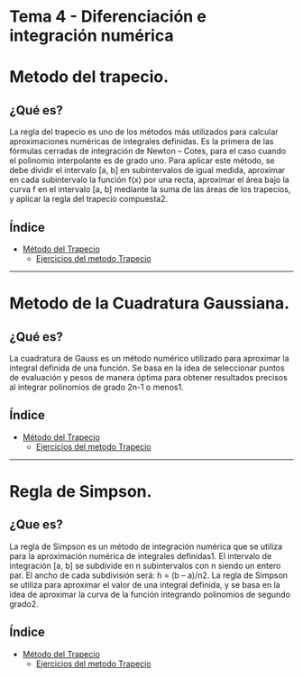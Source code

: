 # Tema 4 - Diferenciación e integración numérica

# Metodo del trapecio.

## ¿Qué es?
La regla del trapecio es uno de los métodos más utilizados para calcular aproximaciones numéricas de integrales definidas. Es la primera de las fórmulas cerradas de integración de  Newton – Cotes, para el caso cuando el polinomio interpolante es de grado uno.
Para aplicar este método, se debe dividir el intervalo [a, b] en subintervalos de igual medida, aproximar en cada subintervalo la función f(x) por una recta, aproximar el área bajo la curva f en el intervalo [a, b] mediante la suma de las áreas de los trapecios, y aplicar la regla del trapecio compuesta2.

## Índice
- [Método del Trapecio](Metodo_del_trapecio/Descripcion.md)
  - [Ejercicios del metodo Trapecio](Metodo_del_trapecio/Codigos)

------------

# Metodo de la Cuadratura Gaussiana.

## ¿Qué es?
La cuadratura de Gauss es un método numérico utilizado para aproximar la integral definida de una función. Se basa en la idea de seleccionar puntos de evaluación y pesos de manera óptima para obtener resultados precisos al integrar polinomios de grado 2n-1 o menos1.

## Índice
- [Método del Trapecio](Método_de_la_cuadratura_gaussiana/Descripcion.md)
  - [Ejercicios del metodo Trapecio](Método_de_la_cuadratura_gaussiana/Codigos)

------------

# Regla de Simpson.

## ¿Que es?

La regla de Simpson es un método de integración numérica que se utiliza para la aproximación numérica de integrales definidas1. El intervalo de integración [a, b] se subdivide en n subintervalos con n siendo un entero par. El ancho de cada subdivisión será: h = (b – a)/n2. La regla de Simpson se utiliza para aproximar el valor de una integral definida, y se basa en la idea de aproximar la curva de la función integrando polinomios de segundo grado2.

## Índice
- [Método del Trapecio](Regla_de_simpson/Descripcion.md)
  - [Ejercicios del metodo Trapecio](Regla_de_simpson/Codigos)

